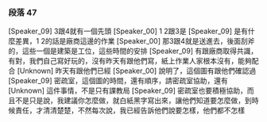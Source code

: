 ### 段落 47

[Speaker_09] 3跟4就有一個先頭
[Speaker_00] 1 2跟3是
[Speaker_09] 是有什麼差異，1 2的話是廠商這邊的作業
[Speaker_00] 那3跟4就是送進去，後面刮斧的，這些一個是建築是工位，這些時間的安排
[Speaker_09] 有跟廠商取得共識，有對，我們自己寫好玩的，沒有昨天有跟他們寫，紙上作業人家根本沒有，能夠配合
[Unknown] 昨天有跟他們已經
[Speaker_00] 說明了，這個圖有跟他們確認過
[Speaker_09] 密疏室，這個圖的時間，還有順序，請密疏室協助，還有
[Unknown] 這件事情，不是只有課教局
[Speaker_09] 密疏室也要積極協助，而且不是只是說，我建議你怎麼做，就白紙黑字寫出來，讓他們知道要怎麼做，到時候責任，才清清楚楚，不然每次說，我已經告訴他們說要怎樣，他們都不怎樣